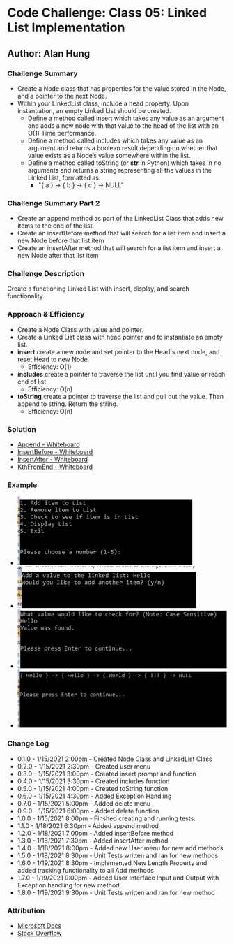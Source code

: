 # Code Challenge: Class 05: Linked List Implementation

## Author: Alan Hung

### Challenge Summary
* Create a Node class that has properties for the value stored in the Node, and a pointer to the next Node.
* Within your LinkedList class, include a head property. Upon instantiation, an empty Linked List should be created.
  * Define a method called insert which takes any value as an argument and adds a new node with that value to the head of the list with an O(1) Time performance.
  * Define a method called includes which takes any value as an argument and returns a boolean result depending on whether that value exists as a Node’s value somewhere within the list.
  * Define a method called toString (or __str__ in Python) which takes in no arguments and returns a string representing all the values in the Linked List, formatted as:
    * "{ a } -> { b } -> { c } -> NULL"

### Challenge Summary Part 2
* Create an append method as part of the LinkedList Class that adds new items to the end of the list.
* Create an insertBefore method that will search for a list item and insert a new Node before that list item
* Create an insertAfter method that will search for a list item and insert a new Node after that list item

### Challenge Description
Create a functioning Linked List with insert, display, and search functionality.

### Approach & Efficiency
* Create a Node Class with value and pointer.
* Create a Linked List class with head pointer and to instantiate an empty list.
* __insert__ create a new node and set pointer to the Head's next node, and reset Head to new Node.
  * Efficiency: O(1)
* __includes__ create a pointer to traverse the list until you find value or reach end of list
  * Efficiency: O(n)
* __toString__ create a pointer to traverse the list and pull out the value.  Then append to string. Return the string.
  * Efficiency: O(n)

### Solution
* [Append - Whiteboard](./assets/append.png)
* [InsertBefore - Whiteboard](./assets/insert_before.png)
* [InsertAfter - Whiteboard](./assets/CodeChallenge06-insertafter.pdf)
* [KthFromEnd - Whiteboard](./assets/kthfromend.pdf)

### Example
* ![](./assets/LinkedList1.PNG)
* ![](./assets/LinkedList2.PNG)
* ![](./assets/LinkedList3.PNG)
* ![](./assets/LinkedList4.PNG)

### Change Log
* 0.1.0 - 1/15/2021 2:00pm - Created Node Class and LinkedList Class
* 0.2.0 - 1/15/2021 2:30pm - Created user menu
* 0.3.0 - 1/15/2021 3:00pm - Created insert prompt and function
* 0.4.0 - 1/15/2021 3:30pm - Created includes function
* 0.5.0 - 1/15/2021 4:00pm - Created toString function
* 0.6.0 - 1/15/2021 4:30pm - Added Exception Handling
* 0.7.0 - 1/15/2021 5:00pm - Added delete menu
* 0.9.0 - 1/15/2021 6:00pm - Added delete function
* 1.0.0 - 1/15/2021 8:00pm - Finshed creating and running tests.
* 1.1.0 - 1/18/2021 6:30pm - Added append method
* 1.2.0 - 1/18/2021 7:00pm - Added insertBefore method
* 1.3.0 - 1/18/2021 7:30pm - Added insertAfter method
* 1.4.0 - 1/18/2021 8:00pm - Added new User menu for new add methods
* 1.5.0 - 1/18/2021 8:30pm - Unit Tests written and ran for new methods
* 1.6.0 - 1/19/2021 8:30pm - Implemented New Length Property and added tracking functionality to all Add methods
* 1.7.0 - 1/19/2021 9:00pm - Added User Interface Input and Output with Exception handling for new method
* 1.8.0 - 1/19/2021 9:30pm - Unit Tests written and ran for new method

### Attribution
* [Microsoft Docs](https://docs.microsoft.com/en-us/dotnet/csharp/language-reference/)
* [Stack Overflow](https://stackoverflow.com/questions/2695444/clearing-content-of-text-file-using-c-sharp)
